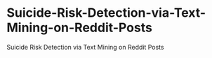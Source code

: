 # Suicide-Risk-Detection-via-Text-Mining-on-Reddit-Posts
Suicide Risk Detection via Text Mining on Reddit Posts
